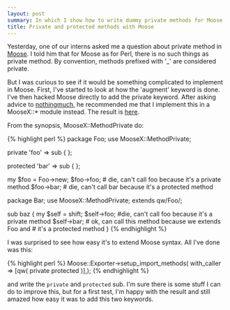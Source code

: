 ```yaml
---
layout: post
summary: In which I show how to write dummy private methods for Moose
title: Private and protected methods with Moose
---
```

Yesterday, one of our interns asked me a question about private method in <a href="http://www.iinteractive.com/moose/">Moose</a>. I told him that for Moose as for Perl, there is no such things as private method. By convention, methods prefixed with '_' are considered private.

But I was curious to see if it would be something complicated to implement in Moose. First, I've started to look at how the 'augment' keyword is done. I've then hacked Moose directly to add the private keyword. After asking advice to <a href="http://blog.woobling.org/">nothingmuch</a>, he recommended me that I implement this in a MooseX::* module instead. The result is <a href="https://bitbucket.org/franckcuny/moosex-methodprivate">here</a>.

From the synopsis, MooseX::MethodPrivate do:

{% highlight perl %}
package Foo;
use MooseX::MethodPrivate;

private 'foo' => sub {
};

protected 'bar' => sub {
};


my $foo = Foo->new;
$foo->foo;    # die, can't call foo because it's a private method
$foo->bar;    # die, can't call bar because it's a protected method

package Bar;
use MooseX::MethodPrivate;
extends qw/Foo/;

sub baz {
    my $self = shift;
    $self->foo;    #die, can't call foo because it's a private method
    $self->bar;    # ok, can call this method because we extends Foo and
    # it's a protected method
}
{% endhighlight %}

I was surprised to see how easy it's to extend Moose syntax. All I've
done was this:

{% highlight perl %}
    Moose::Exporter->setup_import_methods(
        with_caller => [qw( private protected )],);
{% endhighlight %}

and write the `private` and `protected` sub. I'm sure there is some stuff I can do to improve this, but for a first test, I'm happy with the result and still amazed how easy it was to add this two keywords.
